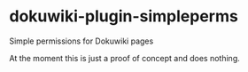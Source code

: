 dokuwiki-plugin-simpleperms
===========================

Simple permissions for Dokuwiki pages

At the moment this is just a proof of concept and does nothing.